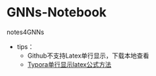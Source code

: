 # GNNs-Notebook
notes4GNNs

- tips：
  - Github不支持Latex单行显示，下载本地查看
  - [Typora单行显示latex公式方法](https://blog.csdn.net/tengfei0973/article/details/107303490/)
